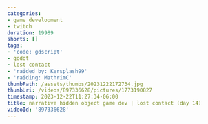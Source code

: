 ```yaml
---
categories:
- game development
- twitch
duration: 19989
shorts: []
tags:
- 'code: gdscript'
- godot
- lost contact
- 'raided by: Kersplash99'
- 'raiding: MathrimC'
thumbPath: /assets/thumbs/20231222172734.jpg
thumbUri: /videos/897336628/pictures/1773190827
timestamp: 2023-12-22T11:27:34-06:00
title: narrative hidden object game dev | lost contact (day 14)
videoId: '897336628'
---
```

